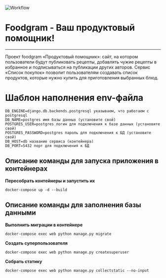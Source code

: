 ![Workflow](https://github.com/uzhn/foodgram-project-react/actions/workflows/foodgramdb_workflow.yml/badge.svg)
# Foodgram - Ваш продуктовый помощник!
---
Проект foodgram «Продуктовый помощник»: сайт, на котором пользователи будут публиковать рецепты, добавлять чужие рецепты в избранное и подписываться на публикации других авторов. Сервис «Список покупок» позволит пользователям создавать список продуктов, которые нужно купить для приготовления выбранных блюд.

# Шаблон наполнения env-файла
```
DB_ENGINE=django.db.backends.postgresql указываем, что работаем с postgresql
DB_NAME=postgres имя базы данных (установите свой)
POSTGRES_USER=postgres логин для подключения к базе данных (установите свой)
POSTGRES_PASSWORD=postgres пароль для подключения к БД (установите свой)
DB_HOST=db название сервиса (контейнера)
DB_PORT=5432 порт для подключения к БД
```

## Описание команды для запуска приложения в контейнерах

__Пересобрать контейнеры и запустить их__

```
docker-compose up -d --build
```

## Описание команды для заполнения базы данными

__Выполнить миграции в контейнере__

```
docker-compose exec web python manage.py migrate
```

__Создать суперпользователя__

```
docker-compose exec web python manage.py createsuperuser
```

__Собрать статику__

```
docker-compose exec web python manage.py collectstatic --no-input 
```
